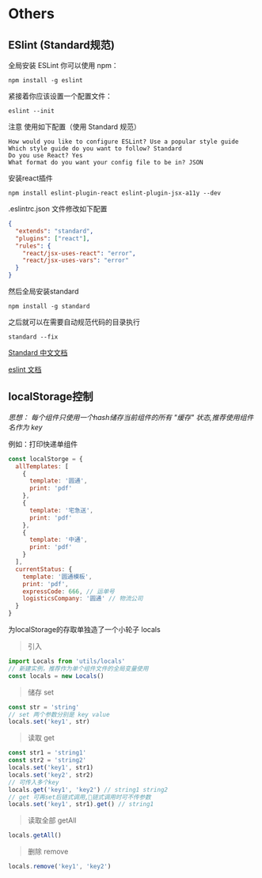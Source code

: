 # Others

## ESlint (Standard规范)
全局安装 ESLint 你可以使用 npm：
```
npm install -g eslint
```
紧接着你应该设置一个配置文件：
```
eslint --init
```
注意 使用如下配置（使用 Standard 规范）
```
How would you like to configure ESLint? Use a popular style guide
Which style guide do you want to follow? Standard
Do you use React? Yes
What format do you want your config file to be in? JSON
```
安装react插件
```
npm install eslint-plugin-react eslint-plugin-jsx-a11y --dev
```
.eslintrc.json 文件修改如下配置
```json
{
  "extends": "standard",
  "plugins": ["react"],
  "rules": {
    "react/jsx-uses-react": "error",
    "react/jsx-uses-vars": "error"
  }
}
```
然后全局安装standard
```
npm install -g standard
```
之后就可以在需要自动规范代码的目录执行
```
standard --fix
```
[Standard 中文文档](http://hongfanqie.github.io/standardjs/index.html)

[eslint 文档](http://eslint.cn/docs/user-guide/getting-started)

## localStorage控制
*思想： 每个组件只使用一个hash储存当前组件的所有 "缓存" 状态,推荐使用组件名作为 key*

例如：打印快递单组件
```javascript
const localStorge = {
  allTemplates: [
    {
      template: '圆通',
      print: 'pdf'
    },
    {
      template: '宅急送',
      print: 'pdf'
    },
    {
      template: '中通',
      print: 'pdf'
    }
  ],
  currentStatus: {
    template: '圆通模板',
    print: 'pdf',
    expressCode: 666, // 运单号
    logisticsCompany: '圆通' // 物流公司
  }
}
```

为localStorage的存取单独造了一个小轮子 locals

> 引入
```javascript
import Locals from 'utils/locals'
// 新建实例，推荐作为单个组件文件的全局变量使用
const locals = new Locals()
```
> 储存 set
```javascript
const str = 'string'
// set 两个参数分别是 key value
locals.set('key1', str)
```
> 读取 get
```javascript
const str1 = 'string1'
const str2 = 'string2'
locals.set('key1', str1)
locals.set('key2', str2)
// 可传入多个key
locals.get('key1', 'key2') // string1 string2
// get 可再set后链式调用,链式调用时可不传参数
locals.set('key1', str1).get() // string1
```
> 读取全部 getAll
```javascript
locals.getAll()
```
> 删除 remove
```javascript
locals.remove('key1', 'key2')
```